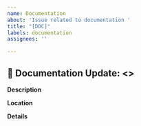 ```yaml
---
name: Documentation
about: 'Issue related to documentation '
title: "[DOC]"
labels: documentation
assignees: ''

---
```


## 📄 Documentation Update: <>

**Description**
<!-- A clear and concise description of what the documentation update is about. -->

**Location**
<!-- Provide the URL or file where the documentation needs to be updated. -->

**Details**
<!-- Explain what needs to be added, changed, or removed in the documentation. -->
